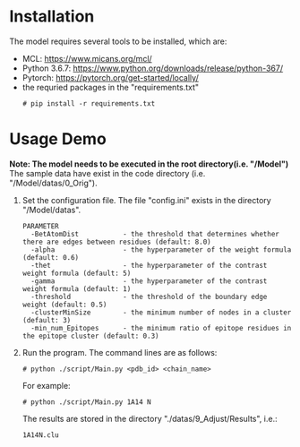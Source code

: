 # Installation
The model requires several tools to be installed, which are:  
* MCL: https://www.micans.org/mcl/
* Python 3.6.7: https://www.python.org/downloads/release/python-367/
* Pytorch: https://pytorch.org/get-started/locally/
* the requried packages in the "requirements.txt"  
  ```
  # pip install -r requirements.txt
  ```

# Usage Demo
**Note: The model needs to be executed in the root directory(i.e. "/Model")** The sample data have exist in the code directory (i.e. "/Model/datas/0_Orig"). 
1. Set the configuration file. The file "config.ini" exists in the directory "/Model/datas".
    ```
    PARAMETER
      -BetAtomDist           - the threshold that determines whether there are edges between residues (default: 8.0)
      -alpha                 - the hyperparameter of the weight formula (default: 0.6)
      -thet                  - the hyperparameter of the contrast weight formula (default: 5)
      -gamma                 - the hyperparameter of the contrast weight formula (default: 1)
      -threshold             - the threshold of the boundary edge weight (default: 0.5)
      -clusterMinSize        - the minimum number of nodes in a cluster (default: 3)
      -min_num_Epitopes      - the minimum ratio of epitope residues in the epitope cluster (default: 0.3)
    ```
2.  Run the program. The command lines are as follows:
    ```
    # python ./script/Main.py <pdb_id> <chain_name>
    ```
    For example:
    ```
    # python ./script/Main.py 1A14 N
    ```
    The results are stored in the directory "./datas/9_Adjust/Results", i.e.:
    ```
    1A14N.clu
    ```


